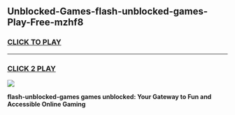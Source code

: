 
## Unblocked-Games-flash-unblocked-games-Play-Free-mzhf8
<h3>
<a href="https://premium76.site?title=flash-unblocked-games&ref=15A">CLICK TO PLAY</a></h3>
<hr>

<h3>
<a href="https://premium76.site?title=flash-unblocked-games&ref=15A">CLICK 2 PLAY</a>
  
</h3>

<a href="https://premium76.site?title=flash-unblocked-games&ref=15A"><img src="https://clearcache.store/games.png"></a>


**flash-unblocked-games games unblocked: Your Gateway to Fun and Accessible Online Gaming**
